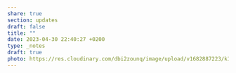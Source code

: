 ```yaml
---
share: true
section: updates
draft: false
title: ""
date: 2023-04-30 22:40:27 +0200
type: _notes
draft: true
photo: https://res.cloudinary.com/dbi2zounq/image/upload/v1682887223/k18huqokzvcsae2gatjf.jpg
---
```

